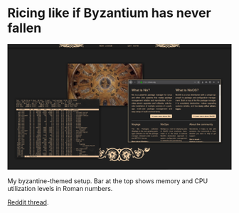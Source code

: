 # Ricing like if Byzantium has never fallen

![](preview.png)

My byzantine-themed setup. Bar at the top shows memory and CPU utilization levels in Roman numbers.

[Reddit thread](https://www.reddit.com/r/unixporn/comments/cwj8iu/i3dzen2_ricing_like_if_byzantium_has_never_fallen/).
